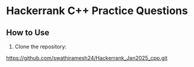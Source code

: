 # Hackerrank C++ Practice Questions


## How to Use

1. Clone the repository:
  
https://github.com/swathiramesh24/Hackerrank_Jan2025_cpp.git
